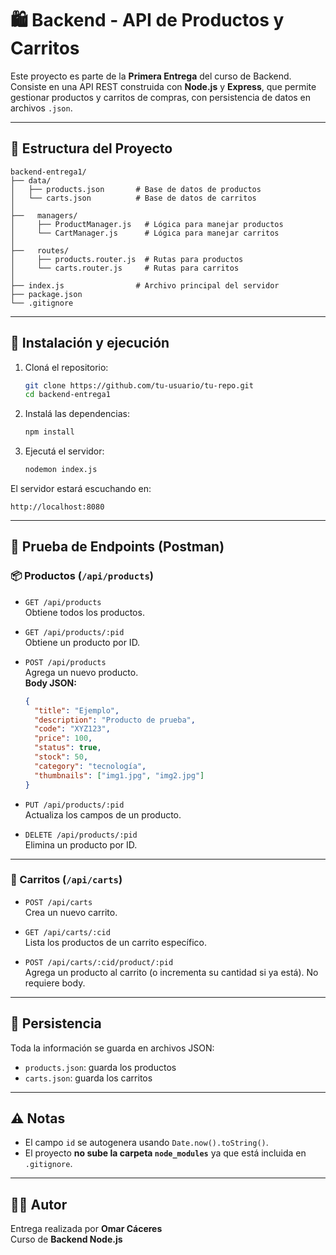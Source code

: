 # 🛍️ Backend - API de Productos y Carritos

Este proyecto es parte de la **Primera Entrega** del curso de Backend. Consiste en una API REST construida con **Node.js** y **Express**, que permite gestionar productos y carritos de compras, con persistencia de datos en archivos `.json`.

---

## 📂 Estructura del Proyecto

```
backend-entrega1/
├── data/
│   ├── products.json       # Base de datos de productos
│   └── carts.json          # Base de datos de carritos
│
├──   managers/
│     ├── ProductManager.js   # Lógica para manejar productos
│     └── CartManager.js      # Lógica para manejar carritos
│
├──   routes/
│     ├── products.router.js  # Rutas para productos
│     └── carts.router.js     # Rutas para carritos
│
├── index.js                # Archivo principal del servidor
├── package.json
└── .gitignore
```

---

## 🚀 Instalación y ejecución

1. Cloná el repositorio:
   ```bash
   git clone https://github.com/tu-usuario/tu-repo.git
   cd backend-entrega1
   ```

2. Instalá las dependencias:
   ```bash
   npm install
   ```

3. Ejecutá el servidor:
   ```bash
   nodemon index.js
   ```

El servidor estará escuchando en:
```
http://localhost:8080
```

---

## 🧪 Prueba de Endpoints (Postman)

### 📦 Productos (`/api/products`)

- `GET /api/products`  
  Obtiene todos los productos.

- `GET /api/products/:pid`  
  Obtiene un producto por ID.

- `POST /api/products`  
  Agrega un nuevo producto.  
  **Body JSON:**
  ```json
  {
    "title": "Ejemplo",
    "description": "Producto de prueba",
    "code": "XYZ123",
    "price": 100,
    "status": true,
    "stock": 50,
    "category": "tecnología",
    "thumbnails": ["img1.jpg", "img2.jpg"]
  }
  ```

- `PUT /api/products/:pid`  
  Actualiza los campos de un producto.

- `DELETE /api/products/:pid`  
  Elimina un producto por ID.

---

### 🛒 Carritos (`/api/carts`)

- `POST /api/carts`  
  Crea un nuevo carrito.

- `GET /api/carts/:cid`  
  Lista los productos de un carrito específico.

- `POST /api/carts/:cid/product/:pid`  
  Agrega un producto al carrito (o incrementa su cantidad si ya está). No requiere body.

---

## 💾 Persistencia

Toda la información se guarda en archivos JSON:

- `products.json`: guarda los productos
- `carts.json`: guarda los carritos

---

## ⚠️ Notas

- El campo `id` se autogenera usando `Date.now().toString()`.
- El proyecto **no sube la carpeta `node_modules`** ya que está incluida en `.gitignore`.

---

## 👨‍💻 Autor

Entrega realizada por **Omar Cáceres**  
Curso de **Backend Node.js**